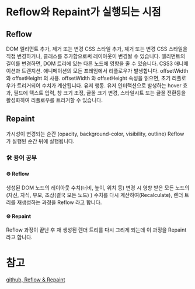 # Reflow와 Repaint가 실행되는 시점

## Reflow

DOM 엘리먼트 추가, 제거 또는 변경
CSS 스타일 추가, 제거 또는 변경
CSS 스타일을 직접 변경하거나, 클래스를 추가함으로써 레이아웃이 변경될 수 있습니다. 엘리먼트의 길이를 변경하면, DOM 트리에 있는 다른 노드에 영향을 줄 수 있습니다.
CSS3 애니메이션과 트랜지션. 애니메이션의 모든 프레임에서 리플로우가 발생합니다.
offsetWidth 와 offsetHeight 의 사용. offsetWidth 와 offsetHeight 속성을 읽으면, 초기 리플로우가 트리거되어 수치가 계산됩니다.
유저 행동. 유저 인터랙션으로 발생하는 hover 효과, 필드에 텍스트 입력, 창 크기 조정, 글꼴 크기 변경, 스타일시트 또는 글꼴 전환등을 활성화하여 리플로우를 트리거할 수 있습니다.

## Repaint

가시성이 변경되는 순간 (opacity, background-color, visibility, outline)
Reflow 가 실행된 순간 뒤에 실행됩니다.

### 🛠️ 용어 공부

#### ⚙️ Reflow

생성된 DOM 노드의 레이아웃 수치(너비, 높이, 위치 등) 변경 시 영향 받은 모든 노드의(자신, 자식, 부모, 조상(결국 모든 노드) ) 수치를 다시 계산하여(Recalculate), 렌더 트리를 재생성하는 과정을 Reflow 라고 합니다.

#### ⚙️ Repaint

Reflow 과정이 끝난 후 재 생성된 렌더 트리를 다시 그리게 되는데 이 과정을 Repaint 라고 합니다.

# 참고

[github, Reflow & Repaint](https://k0102575.github.io/articles/2020-11/reflow-repaint)

